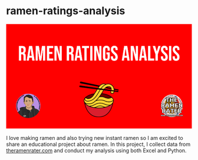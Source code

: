 # ramen-ratings-analysis
![IMG](ramen_splash.png)

I love making ramen and also trying new instant ramen so I am excited to share an educational project about ramen. In this project, I collect data from [theramenrater.com](https://www.theramenrater.com/resources-2/the-list/) and conduct my analysis using both Excel and Python.
